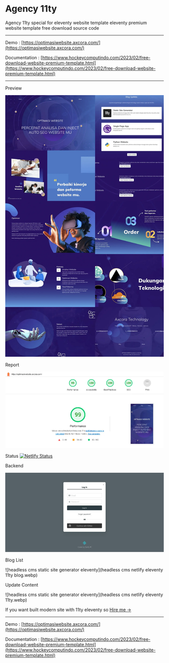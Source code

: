 # Agency 11ty

Agency 11ty special for eleventy website template
eleventy premium website template free download source code

---------------------------------

Demo : [https://optimasiwebsite.axcora.com/](https://optimasiwebsite.axcora.com/)

Documentation : [https://www.hockeycomputindo.com/2023/02/free-download-website-premium-template.html](https://www.hockeycomputindo.com/2023/02/free-download-website-premium-template.html)


---------------------------------
Preview

![eleventy premium website template free download source code](eleventypremiumdownloadtemplatefreesourcecode.webp)

Report

![fast website eleventy](lighthousereport.webp)

Status  [![Netlify Status](https://api.netlify.com/api/v1/badges/778aec5b-8b9d-4cfb-aa75-8196d7308154/deploy-status)](https://app.netlify.com/sites/optimasiwebsite/deploys)

Backend

![headless cms static site generator eleventy](netlifycms-eleventy11ty.webp)

Blog List

![headless cms static site generator eleventy](headless cms netlify eleventy 11ty blog.webp)

Update Content

![headless cms static site generator eleventy](headless cms netlify eleventy 11ty.webp)


If you want built modern site with 11ty eleventy so [Hire me →](https://www.fiverr.com/creativitas/design-your-modern-website-using-jekyll)

---------------------------------


Demo : [https://optimasiwebsite.axcora.com/](https://optimasiwebsite.axcora.com/)

Documentation : [https://www.hockeycomputindo.com/2023/02/free-download-website-premium-template.html](https://www.hockeycomputindo.com/2023/02/free-download-website-premium-template.html)